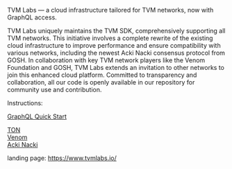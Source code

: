 TVM Labs — a cloud infrastructure tailored for TVM networks, now with GraphQL access. 

TVM Labs uniquely maintains the TVM SDK, comprehensively supporting all TVM networks. This initiative involves a complete rewrite of the existing cloud infrastructure to improve performance and ensure compatibility with various networks, including the newest Acki Nacki consensus protocol from GOSH. In collaboration with key TVM network players like the Venom Foundation and GOSH, TVM Labs extends an invitation to other networks to join this enhanced cloud platform. Committed to transparency and collaboration, all our code is openly available in our repository for community use and contribution.

Instructions:

[GraphQL Quick Start](https://github.com/tvmlabs/.github/blob/main/profile/qs%20graphql.md)  

[TON](https://github.com/tvmlabs/.github/blob/main/profile/ton.md)  
[Venom](https://github.com/tvmlabs/.github/blob/main/profile/venom.md)  
[Acki Nacki](https://github.com/tvmlabs/.github/blob/main/profile/acki%20nacki.md)  


landing page: https://www.tvmlabs.io/




